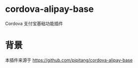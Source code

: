 # cordova-alipay-base
Cordova 支付宝基础功能插件
# 背景
本插件来源于 https://github.com/pipitang/cordova-alipay-base 
